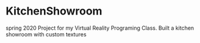 # KitchenShowroom
spring 2020 
Project for my Virtual Reality Programing Class. 
Built a kitchen showroom with custom textures
